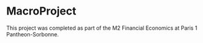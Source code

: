 # MacroProject
This project was completed as part of the M2 Financial Economics at Paris 1 Pantheon-Sorbonne.
